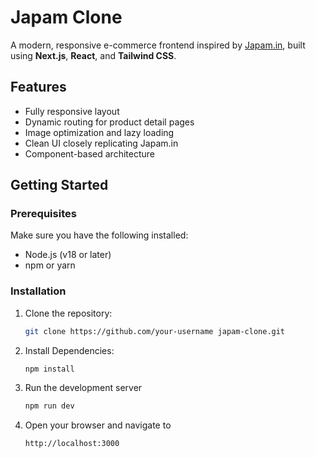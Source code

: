 # Japam Clone

A modern, responsive e-commerce frontend inspired by [Japam.in](https://japam.in), built using **Next.js**, **React**, and **Tailwind CSS**.

## Features

- Fully responsive layout
- Dynamic routing for product detail pages
- Image optimization and lazy loading
- Clean UI closely replicating Japam.in
- Component-based architecture


## Getting Started

### Prerequisites

Make sure you have the following installed:

- Node.js (v18 or later)
- npm or yarn

### Installation

1. Clone the repository:

   ```bash
   git clone https://github.com/your-username japam-clone.git
2. Install Dependencies:

    ```bash
    npm install
3. Run the development server

    ```bash
    npm run dev
4. Open your browser and navigate to

    ```bash
    http://localhost:3000